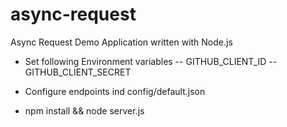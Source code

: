 # async-request
Async Request Demo Application written with Node.js

- Set following Environment variables
-- GITHUB_CLIENT_ID
-- GITHUB_CLIENT_SECRET

- Configure endpoints ind config/default.json

- npm install && node server.js

